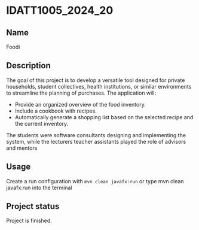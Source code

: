 # IDATT1005_2024_20

## Name

Foodi

## Description

The goal of this project is to develop a versatile tool designed for private households, student collectives, health institutions, or similar environments to streamline the planning of purchases. The application will:

- Provide an organized overview of the food inventory.
- Include a cookbook with recipes.
- Automatically generate a shopping list based on the selected recipe and the current inventory.


The students were software consultants designing and implementing the system, while the lecturers
teacher assistants played the role of advisors and mentors

## Usage

Create a run configuration with  `mvn clean javafx:run` or type mvn clean javafx:run into the terminal


## Project status

Project is finished.

